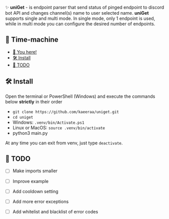 ✨ **uniGet** - is endpoint parser that send status of pinged endpoint to discord bot API and changes channel(s) name to user selected name. **uniGet** supports single and multi mode. In single mode, only 1 endpoint is used, while in multi mode you can configure the desired number of endpoints.

## 🔮 Time-machine
- [🔮 You here!](https://github.com/kaeeraa/uniget/edit/main/README.md#-time-machine)
- [🛠️ Install](https://github.com/kaeeraa/uniget/edit/main/README.md#%EF%B8%8F-install)
- [📝 TODO](https://github.com/kaeeraa/uniget/edit/main/README.md#-todo)

## 🛠️ Install
Open the terminal or PowerShell (Windows) and execute the commands below **strictly** in their order
- ```git clone https://github.com/kaeeraa/uniget.git```
- ```cd uniget```
- Windows: ```.venv/bin/Activate.ps1```
- Linux or MacOS: ```source .venv/bin/activate```
- python3  main.py

At any time you can exit from venv, just type `deactivate`.

## 📝 TODO
- [ ] Make imports smaller
- [ ] Improve example
- [ ] Add cooldown setting
- [ ] Add more error exceptions
- [ ] Add whitelist and blacklist of error codes




